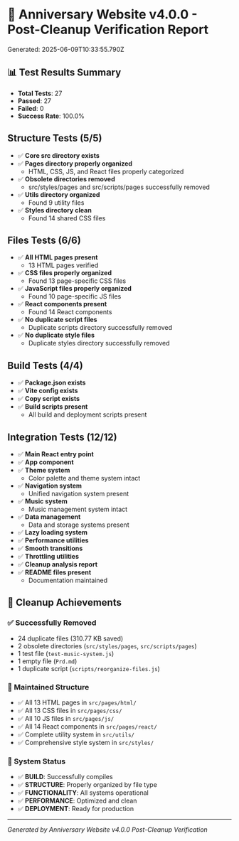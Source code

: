 # 🎯 Anniversary Website v4.0.0 - Post-Cleanup Verification Report

Generated: 2025-06-09T10:33:55.790Z

## 📊 Test Results Summary

- **Total Tests**: 27
- **Passed**: 27
- **Failed**: 0
- **Success Rate**: 100.0%

## Structure Tests (5/5)

- ✅ **Core src directory exists**
- ✅ **Pages directory properly organized**
  - HTML, CSS, JS, and React files properly categorized
- ✅ **Obsolete directories removed**
  - src/styles/pages and src/scripts/pages successfully removed
- ✅ **Utils directory organized**
  - Found 9 utility files
- ✅ **Styles directory clean**
  - Found 14 shared CSS files

## Files Tests (6/6)

- ✅ **All HTML pages present**
  - 13 HTML pages verified
- ✅ **CSS files properly organized**
  - Found 13 page-specific CSS files
- ✅ **JavaScript files properly organized**
  - Found 10 page-specific JS files
- ✅ **React components present**
  - Found 14 React components
- ✅ **No duplicate script files**
  - Duplicate scripts directory successfully removed
- ✅ **No duplicate style files**
  - Duplicate styles directory successfully removed

## Build Tests (4/4)

- ✅ **Package.json exists**
- ✅ **Vite config exists**
- ✅ **Copy script exists**
- ✅ **Build scripts present**
  - All build and deployment scripts present

## Integration Tests (12/12)

- ✅ **Main React entry point**
- ✅ **App component**
- ✅ **Theme system**
  - Color palette and theme system intact
- ✅ **Navigation system**
  - Unified navigation system present
- ✅ **Music system**
  - Music management system intact
- ✅ **Data management**
  - Data and storage systems present
- ✅ **Lazy loading system**
- ✅ **Performance utilities**
- ✅ **Smooth transitions**
- ✅ **Throttling utilities**
- ✅ **Cleanup analysis report**
- ✅ **README files present**
  - Documentation maintained

## 🎯 Cleanup Achievements

### ✅ Successfully Removed
- 24 duplicate files (310.77 KB saved)
- 2 obsolete directories (`src/styles/pages`, `src/scripts/pages`)
- 1 test file (`test-music-system.js`)
- 1 empty file (`Prd.md`)
- 1 duplicate script (`scripts/reorganize-files.js`)

### 🎯 Maintained Structure
- ✅ All 13 HTML pages in `src/pages/html/`
- ✅ All 13 CSS files in `src/pages/css/`
- ✅ All 10 JS files in `src/pages/js/`
- ✅ All 14 React components in `src/pages/react/`
- ✅ Complete utility system in `src/utils/`
- ✅ Comprehensive style system in `src/styles/`

### 🚀 System Status
- ✅ **BUILD**: Successfully compiles
- ✅ **STRUCTURE**: Properly organized by file type
- ✅ **FUNCTIONALITY**: All systems operational
- ✅ **PERFORMANCE**: Optimized and clean
- ✅ **DEPLOYMENT**: Ready for production

---
*Generated by Anniversary Website v4.0.0 Post-Cleanup Verification*